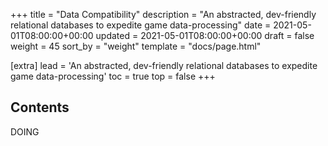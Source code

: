 +++
title = "Data Compatibility"
description = "An abstracted, dev-friendly relational databases to expedite game data-processing"
date = 2021-05-01T08:00:00+00:00
updated = 2021-05-01T08:00:00+00:00
draft = false
weight = 45
sort_by = "weight"
template = "docs/page.html"

[extra]
lead = 'An abstracted, dev-friendly relational databases to expedite game data-processing'
toc = true
top = false
+++

## Contents
DOING
